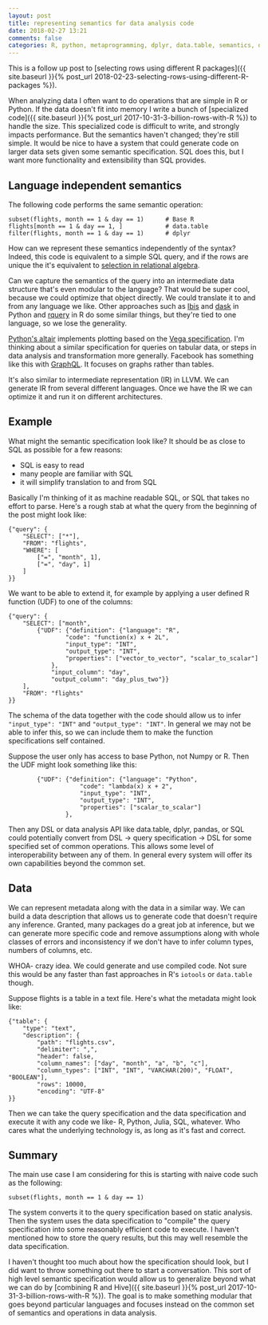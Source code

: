 ```yaml
---
layout: post
title: representing semantics for data analysis code
date: 2018-02-27 13:21
comments: false
categories: R, python, metaprogramming, dplyr, data.table, semantics, database
---
```


This is a follow up post to [selecting rows using different R packages]({{
site.baseurl }}{% post_url
2018-02-23-selecting-rows-using-different-R-packages %}).

When analyzing data I often want to do operations that are simple in R or
Python. If the data doesn't fit into memory I write a bunch of [specialized
code]({{ site.baseurl }}{% post_url 2017-10-31-3-billion-rows-with-R %}) to
handle the size. This specialized code is difficult to write, and strongly
impacts performance. But the semantics haven't changed; they're still
simple.  It would be nice to have a system that could generate code on
larger data sets given some semantic specification. SQL does this, but I
want more functionality and extensibility than SQL provides.

## Language independent semantics

The following code performs the same semantic operation:

```{R}
subset(flights, month == 1 & day == 1)      # Base R
flights[month == 1 & day == 1, ]            # data.table
filter(flights, month == 1 & day == 1)      # dplyr
```

How can we represent these semantics independently of the syntax?
Indeed, this code is equivalent to a simple SQL query, and if the rows are unique the
it's equivalent to [selection in relational
algebra](https://en.wikipedia.org/wiki/Selection_(relational_algebra)).

Can we capture the semantics of the query into an intermediate data
structure that's even modular to the language? That would be super cool, because
we could optimize that object directly. We could translate it to and from
any language we like. Other approaches such as [Ibis]() and [dask]() in Python and
[rquery](https://winvector.github.io/rquery/) in R do some similar things,
but they're tied to one language, so we lose the generality.

[Python's altair](https://github.com/altair-viz/altair) implements plotting
based on the [Vega
specification](https://vega.github.io/vega/examples/bar-chart/).  I'm
thinking about a similar specification for queries on tabular data, or steps in
data analysis and transformation more generally.
Facebook has something like this with
[GraphQL](http://graphql.org/learn/thinking-in-graphs/). It focuses on
graphs rather than tables.

It's also similar to intermediate representation (IR) in LLVM. We can generate
IR from several different languages. Once we have the IR we can optimize it
and run it on different architectures.

## Example

What might the semantic specification look like? It should be as close to
SQL as possible for a few reasons:

- SQL is easy to read
- many people are familiar with SQL
- it will simplify translation to and from SQL

Basically I'm thinking of it as machine readable SQL, or SQL that
takes no effort to parse. Here's a rough stab at what the
query from the beginning of the post might look like:

```
{"query": {
    "SELECT": ["*"],
    "FROM": "flights",
    "WHERE": [
        ["=", "month", 1],
        ["=", "day", 1]
    ]
}}
```

We want to be able to extend it, for example by applying a user defined R
function (UDF) to one of the columns:

```
{"query": {
    "SELECT": ["month", 
        {"UDF": {"definition": {"language": "R",
                "code": "function(x) x + 2L",
                "input_type": "INT",
                "output_type": "INT",
                "properties": ["vector_to_vector", "scalar_to_scalar"]
            },
            "input_column": "day",
            "output_column": "day_plus_two"}}
    ],
    "FROM": "flights"
}}
```

The schema of the data together with the code should allow us to infer
`"input_type": "INT"` and `"output_type": "INT"`. In general we may not be
able to infer this, so we can include them to make the function
specifications self contained.

Suppose the user only has access to base Python, not Numpy or R. Then the UDF might
look something like this:

```
        {"UDF": {"definition": {"language": "Python",
                    "code": "lambda(x) x + 2",
                    "input_type": "INT",
                    "output_type": "INT",
                    "properties": ["scalar_to_scalar"]
                },

```

Then any DSL or data analysis API like data.table, dplyr, pandas, or SQL
could potentially convert from DSL -> query specification -> DSL for some
specified set of common operations.  This allows some level of
interoperability between any of them.  In general every system will offer
its own capabilities beyond the common set.


## Data

We can represent metadata along with the data in a similar way. We can
build a data description that allows us to generate code that doesn't
require any inference. Granted, many packages do a great job at inference,
but we can generate more specific code and remove assumptions along with
whole classes of errors and inconsistency if we don't have to infer column
types, numbers of columns, etc.

WHOA- crazy idea. We could generate and use compiled code. Not sure this
would be any faster than fast approaches in R's `iotools` or `data.table` though.

Suppose flights is a table in a text file. Here's what the metadata might
look like:

```
{"table": {
    "type": "text",
    "description": {
        "path": "flights.csv",
        "delimiter": ",",
        "header": false,
        "column_names": ["day", "month", "a", "b", "c"],
        "column_types": ["INT", "INT", "VARCHAR(200)", "FLOAT", "BOOLEAN"],
        "rows": 10000,
        "encoding": "UTF-8"
}}
```

Then we can take the query specification and the data specification and
execute it with any code we like- R, Python, Julia, SQL, whatever. Who
cares what the underlying technology is, as long as it's fast and correct.

## Summary

The main use case I am considering for this is starting with naive code
such as the following:
```
subset(flights, month == 1 & day == 1)
```
The system converts it to the query specification based on static analysis.
Then the system uses the data specification to "compile" the query
specification into some reasonably efficient code to execute. I haven't
mentioned how to store the query results, but this may well resemble the
data specification.

I haven't thought too much about how the specification should look, but I did
want to throw something out there to start a conversation.  This sort of
high level semantic specification would allow us to generalize beyond what
we can do by [combining R and Hive]({{ site.baseurl }}{% post_url
2017-10-31-3-billion-rows-with-R %}).  The goal is to make something
modular that goes beyond particular languages and focuses instead on the
common set of semantics and operations in data analysis.

